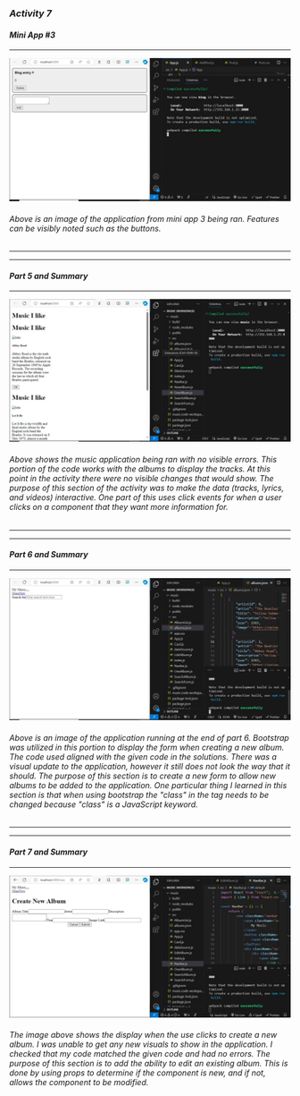 ### *Activity 7*

#### *Mini App #3*
***
![App3](miniApp3.jpg 'Mini App3')

###### Above is an image of the application from mini app 3 being ran. Features can be visibly noted such as the buttons.

***
***
#### *Part 5 and Summary*
***
![Part5](part5.jpg 'Part 5')

###### Above shows the music application being ran with no visible errors. This portion of the code works with the albums to display the tracks. At this point in the activity there were no visible changes that would show. The purpose of this section of the activity was to make the data (tracks, lyrics, and videos) interactive. One part of this uses click events for when a user clicks on a component that they want more information for. 

***
***
#### *Part 6 and Summary*
***
![Part6](part6.jpg 'Part6')

###### Above is an image of the application running at the end of part 6. Bootstrap was utilized in this portion to display the form when creating a new album. The code used aligned with the given code in the solutions. There was a visual update to the application, however it still does not look the way that it should. The purpose of this section is to create a new form to allow new albums to be added to the application. One particular thing I learned in this section is that when using bootstrap the "class" in the tag needs to be changed because "class" is a JavaScript keyword.

***
***
#### *Part 7 and Summary*
***
![Part7](newAlbum.jpg 'Part 7')

###### The image above shows the display when the use clicks to create a new album. I was unable to get any new visuals to show in the application. I checked that my code matched the given code and had no errors. The purpose of this section is to add the ability to edit an existing album. This is done by using props to determine if the component is new, and if not, allows the component to be modified. 
